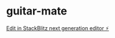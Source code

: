 # guitar-mate

[Edit in StackBlitz next generation editor ⚡️](https://stackblitz.com/~/github.com/InfantAjayVenus/guitar-mate)